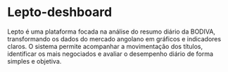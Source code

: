 # Lepto-deshboard
Lepto é uma plataforma focada na análise do resumo diário da BODIVA, transformando os dados do mercado angolano em gráficos e indicadores claros. O sistema permite acompanhar a movimentação dos títulos, identificar os mais negociados e avaliar o desempenho diário de forma simples e objetiva.
